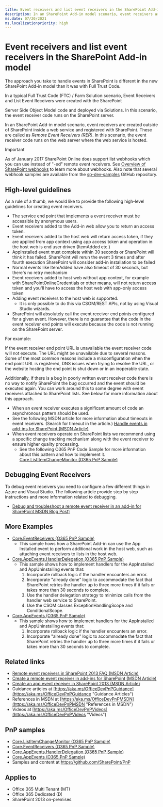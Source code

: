 ```yaml
---
title: Event receivers and list event receivers in the SharePoint Add-in model
description: In an SharePoint Add-in model scenario, event receivers are created outside of SharePoint inside a web service and registered with SharePoint. These are called as Remote Event Receivers (RER). In this scenario, the event receiver code runs on the web server where the web service is hosted.
ms.date: 07/20/2021
ms.localizationpriority: high
---
```

# Event receivers and list event receivers in the SharePoint Add-in model

The approach you take to handle events in SharePoint is different in the new SharePoint Add-in model than it was with Full Trust Code.

In a typical Full Trust Code (FTC) / Farm Solution scenario, Event Receivers and List Event Receivers were created with the SharePoint

Server Side Object Model code and deployed via Solutions.  In this scenario, the event receiver code runs on the SharePoint server.

In an SharePoint Add-in model scenario, event receivers are created outside of SharePoint inside a web service and registered with SharePoint. These are called as *Remote Event Receivers (RER)*. In this scenario, the event receiver code runs on the web server where the web service is hosted.

> [!IMPORTANT]
>As of January 2017 SharePoint Online does support list webhooks which you can use instead of "-ed" remote event receivers. See [Overview of SharePoint webhooks](../apis/webhooks/overview-sharepoint-webhooks.md) to learn more about webhooks. Also note that several webhook samples are available from the [sp-dev-samples](https://github.com/SharePoint/sp-dev-samples/tree/master/Samples) GitHub repository.

## High-level guidelines

As a rule of a thumb, we would like to provide the following high-level guidelines for creating event receivers.

- The service end point that implements a event receiver must be accessible by anonymous users.
- Event receivers added to the Add-in web allow you to return an access token.
- Event receivers added to the host web will return access token, if they are applied from app context using app access token and operation in the host web is end user driven (ItemAdded etc.)
- AppInstalled event must complete within 30 seconds or SharePoint will think it has failed. SharePoint will rerun the event 3 times and after fourth execution SharePoint will consider add-in installation to be failed
- Normal events like ItemAdded have also timeout of 30 seconds, but there's no retry mechanism
- Event receivers added to host web without app context, for example with SharePointOnlineCredentials or other means, will not return access token and you'll have to access the host web with app-only access token
- Adding event receivers to the host web is supported.
  - It is only possible to do this via CSOM/REST APIs, not by using Visual Studio wizards.
- SharePoint will absolutely call the event receiver end points configured for a given event.  However, there is no guarantee that the code in the event receiver end points will execute because the code is not running on the SharePoint server.

For example:

If the event receiver end point URL is unavailable the event receiver code will not execute.  The URL might be unavailable due to several reasons.  Some of the most common reasons include a misconfiguration when the end point URL is registered, DNS issues when trying to resolve the URL, or the website hosting the end point is shut down or in an inoperable state.

Additionally, if there is a bug in poorly written event receiver code there is no way to notify SharePoint the bug occurred and the event should be executed again.  You can work around this to some degree with event receivers attached to SharePoint lists.  See below for more information about this approach.

- When an event receiver executes a significant amount of code an asynchronous pattern should be used.
- See the following MSDN article for more information about timeouts in event receivers.  (Search for timeout in the article.)  [Handle events in add-ins for SharePoint (MSDN Article)](https://msdn.microsoft.com/library/office/jj220048.aspx)
- When event receivers operate on SharePoint lists we recommend using a specific change tracking mechanism along with the event receiver to ensure higher quality processing.
  - See the following O365 PnP Code Sample for more information about this pattern and how to implement it.  [Core.ListItemChangeMonitor (O365 PnP Sample)](https://github.com/SharePoint/PnP/tree/master/Samples/Core.ListItemChangeMonitor)

## Debugging Event Receivers

To debug event receivers you need to configure a few different things in Azure and Visual Studio.  The following article provide step by step instructions and more information related to debugging.

- [Debug and troubleshoot a remote event receiver in an add-in for SharePoint MSDN Blog Post)](https://msdn.microsoft.com/library/office/dn275975.aspx)

## More Examples

- [Core.EventReceivers (O365 PnP Sample)](https://github.com/SharePoint/PnP/tree/master/Samples/Core.EventReceivers)
  - This sample hows how a SharePoint Add-in can use the App Installed event to perform additional work in the host web, such as attaching event receivers to lists in the host web.
- [Core.AppEvents.HandlerDelegation (O365 PnP Sample)](https://github.com/SharePoint/PnP/tree/master/Samples/Core.AppEvents.HandlerDelegation)
  - This sample shows how to implement handlers for the AppInstalled and AppUninstalling events that:
      1. Incorporate rollback logic if the handler encounters an error.
      1. Incorporate "already done" logic to accommodate the fact that SharePoint retries the handler up to three more times if it fails or takes more than 30 seconds to complete.
      1. Use the handler delegation strategy to minimize calls from the handler web service to SharePoint.
      1. Use the CSOM classes ExceptionHandlingScope and ConditionalScope.
- [Core.AppEvents (O365 PnP Sample)](https://github.com/SharePoint/PnP/tree/master/Samples/Core.AppEvents)
  - This sample shows how to implement handlers for the AppInstalled and AppUninstalling events that:
      1. Incorporate rollback logic if the handler encounters an error.
      1. Incorporate "already done" logic to accommodate the fact that SharePoint retries the handler up to three more times if it fails or takes more than 30 seconds to complete.

## Related links

- [Remote event receivers in SharePoint 2013 FAQ (MSDN Article)](https://msdn.microsoft.com/library/office/dn456315.aspx)
- [Create a remote event receiver in add-ins for SharePoint (MSDN Article)](https://msdn.microsoft.com/library/office/jj220043.aspx)
- [Create an app event receiver in SharePoint 2013 (MSDN Article)](https://msdn.microsoft.com/library/office/jj220052.aspx)
- Guidance articles at [https://aka.ms/OfficeDevPnPGuidance](https://aka.ms/OfficeDevPnPGuidance "Guidance Articles")
- References in MSDN at [https://aka.ms/OfficeDevPnPMSDN](https://aka.ms/OfficeDevPnPMSDN "References in MSDN")
- Videos at [https://aka.ms/OfficeDevPnPVideos](https://aka.ms/OfficeDevPnPVideos "Videos")

## PnP samples

- [Core.ListItemChangeMonitor (O365 PnP Sample)](https://github.com/SharePoint/PnP/tree/master/Samples/Core.ListItemChangeMonitor)
- [Core.EventReceivers (O365 PnP Sample)](https://github.com/SharePoint/PnP/tree/master/Samples/Core.EventReceivers)
- [Core.AppEvents.HandlerDelegation (O365 PnP Sample)](https://github.com/SharePoint/PnP/tree/master/Samples/Core.AppEvents.HandlerDelegation)
- [Core.AppEvents (O365 PnP Sample)](https://github.com/SharePoint/PnP/tree/master/Samples/Core.AppEvents)
- Samples and content at https://github.com/SharePoint/PnP

## Applies to

- Office 365 Multi Tenant (MT)
- Office 365 Dedicated (D)
- SharePoint 2013 on-premises
